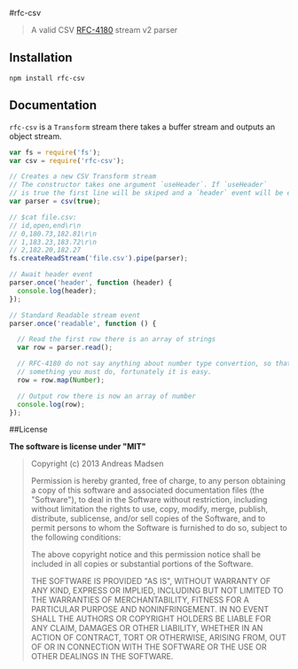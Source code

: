 #rfc-csv

> A valid CSV [RFC-4180](http://tools.ietf.org/html/rfc4180) stream v2 parser

## Installation

```sheel
npm install rfc-csv
```

## Documentation

`rfc-csv` is a `Transform` stream there takes a buffer stream and
outputs an object stream.

```javascript
var fs = require('fs');
var csv = require('rfc-csv');

// Creates a new CSV Transform stream
// The constructor takes one argument `useHeader`. If `useHeader`
// is true the first line will be skiped and a `header` event will be emitted
var parser = csv(true);

// $cat file.csv:
// id,open,end\r\n
// 0,180.73,182.81\r\n
// 1,183.23,183.72\r\n
// 2,182.20,182.27
fs.createReadStream('file.csv').pipe(parser);

// Await header event
parser.once('header', function (header) {
  console.log(header);
});

// Standard Readable stream event
parser.once('readable', function () {

  // Read the first row there is an array of strings
  var row = parser.read();

  // RFC-4180 do not say anything about number type convertion, so that is
  // something you must do, fortunately it is easy.
  row = row.map(Number);

  // Output row there is now an array of number
  console.log(row);
});
```

##License

**The software is license under "MIT"**

> Copyright (c) 2013 Andreas Madsen
>
> Permission is hereby granted, free of charge, to any person obtaining a copy
> of this software and associated documentation files (the "Software"), to deal
> in the Software without restriction, including without limitation the rights
> to use, copy, modify, merge, publish, distribute, sublicense, and/or sell
> copies of the Software, and to permit persons to whom the Software is
> furnished to do so, subject to the following conditions:
>
> The above copyright notice and this permission notice shall be included in
> all copies or substantial portions of the Software.
>
> THE SOFTWARE IS PROVIDED "AS IS", WITHOUT WARRANTY OF ANY KIND, EXPRESS OR
> IMPLIED, INCLUDING BUT NOT LIMITED TO THE WARRANTIES OF MERCHANTABILITY,
> FITNESS FOR A PARTICULAR PURPOSE AND NONINFRINGEMENT. IN NO EVENT SHALL THE
> AUTHORS OR COPYRIGHT HOLDERS BE LIABLE FOR ANY CLAIM, DAMAGES OR OTHER
> LIABILITY, WHETHER IN AN ACTION OF CONTRACT, TORT OR OTHERWISE, ARISING FROM,
> OUT OF OR IN CONNECTION WITH THE SOFTWARE OR THE USE OR OTHER DEALINGS IN
> THE SOFTWARE.
